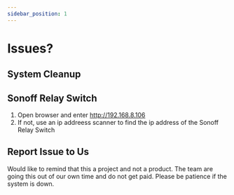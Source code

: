 ```yaml
---
sidebar_position: 1
---
```


# Issues?

## System Cleanup

## Sonoff Relay Switch

1. Open browser and enter http://192.168.8.106
2. If not, use an ip addreess scanner to find the ip address of the Sonoff Relay Switch


## Report Issue to Us

Would like to remind that this a project and not a product. The team are going this out of our own time and do not get paid. Please be patience if the system is down.
